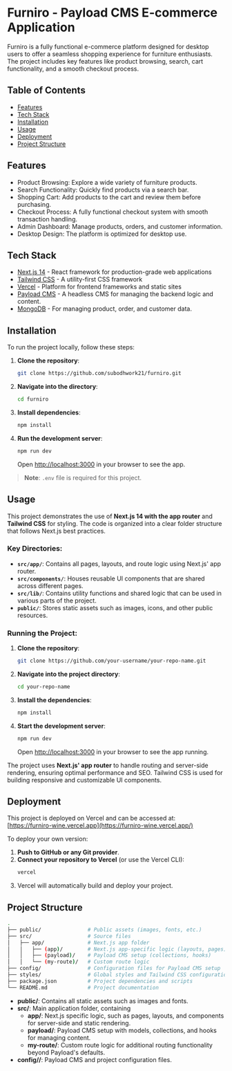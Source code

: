 # Furniro - Payload CMS E-commerce Application

Furniro is a fully functional e-commerce platform designed for desktop users to offer a seamless shopping experience for furniture enthusiasts. The project includes key features like product browsing, search, cart functionality, and a smooth checkout process.


## Table of Contents

- [Features](#features)
- [Tech Stack](#tech-stack)
- [Installation](#installation)
- [Usage](#usage)
- [Deployment](#deployment)
- [Project Structure](#project-structure)

## Features

- Product Browsing: Explore a wide variety of furniture products.
- Search Functionality: Quickly find products via a search bar.
- Shopping Cart: Add products to the cart and review them before purchasing.
- Checkout Process: A fully functional checkout system with smooth transaction handling.
- Admin Dashboard: Manage products, orders, and customer information.
- Desktop Design: The platform is optimized for desktop use.


## Tech Stack

- [Next.js 14](https://nextjs.org/) - React framework for production-grade web applications
- [Tailwind CSS](https://tailwindcss.com/) - A utility-first CSS framework
- [Vercel](https://vercel.com/) - Platform for frontend frameworks and static sites
-  [Payload CMS](https://payloadcms.com) - A headless CMS for managing the backend logic and content.
-  [MongoDB](https://www.mongodb.com) - For managing product, order, and customer data.

## Installation

To run the project locally, follow these steps:

1. **Clone the repository**:
   ```bash
   git clone https://github.com/subodhwork21/furniro.git
   ```

2. **Navigate into the directory**:
   ```bash
   cd furniro
   ```

3. **Install dependencies**:
   ```bash
   npm install
   ```

4. **Run the development server**:
   ```bash
   npm run dev
   ```

   Open [http://localhost:3000](http://localhost:3000) in your browser to see the app.

> **Note**: `.env` file is required for this project.

## Usage

This project demonstrates the use of **Next.js 14 with the app router** and **Tailwind CSS** for styling. The code is organized into a clear folder structure that follows Next.js best practices.

### Key Directories:

- **`src/app/`**: Contains all pages, layouts, and route logic using Next.js' app router.
- **`src/components/`**: Houses reusable UI components that are shared across different pages.
- **`src/lib/`**: Contains utility functions and shared logic that can be used in various parts of the project.
- **`public/`**: Stores static assets such as images, icons, and other public resources.

### Running the Project:

1. **Clone the repository**:
   ```bash
   git clone https://github.com/your-username/your-repo-name.git
   ```

2. **Navigate into the project directory**:
   ```bash
   cd your-repo-name
   ```

3. **Install the dependencies**:
   ```bash
   npm install
   ```

4. **Start the development server**:
   ```bash
   npm run dev
   ```

   Open [http://localhost:3000](http://localhost:3000) in your browser to see the app running.

The project uses **Next.js' app router** to handle routing and server-side rendering, ensuring optimal performance and SEO. Tailwind CSS is used for building responsive and customizable UI components.

## Deployment

This project is deployed on Vercel and can be accessed at:  
[https://furniro-wine.vercel.app](https://furniro-wine.vercel.app/)

To deploy your own version:

1. **Push to GitHub or any Git provider**.
2. **Connect your repository to Vercel** (or use the Vercel CLI):
   ```bash
   vercel
   ```
3. Vercel will automatically build and deploy your project.

## Project Structure

```bash
.
├── public/               # Public assets (images, fonts, etc.)
├── src/                  # Source files
│   ├── app/              # Next.js app folder
│   │   ├── (app)/        # Next.js app-specific logic (layouts, pages)
│   │   ├── (payload)/    # Payload CMS setup (collections, hooks)
│   │   └── (my-route)/   # Custom route logic
├── config/               # Configuration files for Payload CMS setup
├── styles/               # Global styles and Tailwind CSS configuration
├── package.json          # Project dependencies and scripts
└── README.md             # Project documentation

```

- **public/**: Contains all static assets such as images and fonts.
- **src/**: Main application folder, containing
  - **app/**: Next.js specific logic, such as pages, layouts, and components for server-side and static rendering.
  - **payload/**: Payload CMS setup with models, collections, and hooks for managing content.
  - **my-route/**: Custom route logic for additional routing functionality beyond Payload's defaults.
- **config//**: Payload CMS and project configuration files.